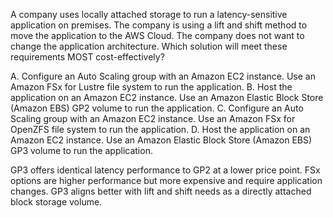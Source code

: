 A company uses locally attached storage to run a latency-sensitive application on premises. The company is using a lift and shift method to move the application to the AWS Cloud. The company does not want to change the application architecture. Which solution will meet these requirements MOST cost-effectively? 

A. Configure an Auto Scaling group with an Amazon EC2 instance. Use an Amazon FSx for Lustre file system to run the application. 
B. Host the application on an Amazon EC2 instance. Use an Amazon Elastic Block Store (Amazon EBS) GP2 volume to run the application. 
C. Configure an Auto Scaling group with an Amazon EC2 instance. Use an Amazon FSx for OpenZFS file system to run the application. 
D. Host the application on an Amazon EC2 instance. Use an Amazon Elastic Block Store (Amazon EBS) GP3 volume to run the application.

GP3 offers identical latency performance to GP2 at a lower price point. 
FSx options are higher performance but more expensive and require application changes. 
GP3 aligns better with lift and shift needs as a directly attached block storage volume.